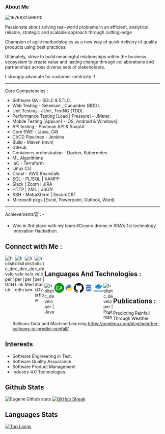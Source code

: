 ### About Me

![1676832599010](https://user-images.githubusercontent.com/70195777/229319128-f43918a6-194d-4b07-9db8-a438482f1a2f.jpg)

Passionate about solving real-world problems in an efficient, analytical, reliable, strategic and scalable approach through cutting-edge 

Champion of agile methodologies as a new way of quick delivery of quality products using best practices. 

Ultimately, strive to build meaningful relationships within the business ecosystem to create value and lasting change through collaborations and partnerships across diverse sets of stakeholders. 

I strongly advocate for customer centricity !!

 _ _ _ _ _ _ _ _ _ _ _ _ _ _ _ _ _ _ _ _ _ _ _ _ _

Core Competencies :

* Software QA - SDLC & STLC.
* Web Testing - Selenium , Cucumber (BDD).
* Unit Testing - JUnit, TestNG (TDD).
* Performance Testing [Load | Pressure] - JMeter.
* Mobile Testing [Appium] - iOS, Android & Windows]
* API testing - Postman API & SoapUI
* Core SWE - (Java, C#)
* CI/CD Pipelines - Jenkins 
* Build - Maven (mvn)
* GitHub
* Containers orchestration - Docker, Kubernetes
* ML Algorithims
* IaC - Terraform
* Linux CLI
* Cloud - AWS Beanstalk
* SQL - PL/SQL | XAMPP
* Slack | Zoom | JIRA
* HTTP | XML | JSON
* SSH - MobaXterm | SecureCRT
* Microsoft pkgs [Excel, Powerpoint, Outlook, Word]

_ _ _ _ _ _ _ _ _ _ _ _ _ _ _ _ _ _ _ _ _ _ _ _ _

Achievements🏆 : -

* Won in 3rd place with my team #Cosmo drome in KRA's 1st technology Innovation Hackathon.

## Connect with Me :
<a href ="https://github.com/EugeneGitonga" >
<img align="left" alt="holisitc_developer | GitHub" width="32px" src="https://cdn.jsdelivr.net/npm/simple-icons@v3/icons/github.svg"/>
</a>
<a href ="https://www.linkedin.com/mwlite/in/eugene-gitonga-b29730163" >
<img align="left" alt="holisitc_developer | LinkedIn" width="32px" src="https://cdn.jsdelivr.net/npm/simple-icons@v3/icons/linkedin.svg" />
</a>
<a href ="https://medium.com/@eugenegitongamuiru" >
<img align="left" alt="holisitc_developer | Medium" width="32px" src="https://cdn.jsdelivr.net/npm/simple-icons@v3/icons/medium.svg"/>
</a>
<a href ="https://stackoverflow.com/users/19410384/eugene-gitonga?tab=profile" >
<img align="left" alt="holisitc_developer | StackOverflow" width="32px" src="https://cdn.jsdelivr.net/npm/simple-icons@v3/icons/stackoverflow.svg"/>
</a>

<br/>

## Languages And Technologies :
<img align="left" alt="holisitc_developer | Java" width="32px" src="https://cdn.jsdelivr.net/npm/simple-icons@v3/icons/java.svg"/>
<img align="left" alt="CSharp" width="32px" src="https://raw.githubusercontent.com/github/explore/80688e429a7d4ef2fca1e82350fe8e3517d3494d/topics/csharp/csharp.png" />
<img align="left" alt="python" width="32px" src="https://raw.githubusercontent.com/github/explore/80688e429a7d4ef2fca1e82350fe8e3517d3494d/topics/python/python.png" />
<img align="left" alt="GitHub" width="32px" src="https://raw.githubusercontent.com/github/explore/78df643247d429f6cc873026c0622819ad797942/topics/github/github.png" />
<img align="left" alt="SQL" width="32px" src="https://raw.githubusercontent.com/github/explore/80688e429a7d4ef2fca1e82350fe8e3517d3494d/topics/sql/sql.png" />
<img align="left" alt="Docker" width="32px" src="https://raw.githubusercontent.com/github/explore/80688e429a7d4ef2fca1e82350fe8e3517d3494d/topics/docker/docker.png" />
<img align="left" alt="holisitc_developer | Postman" width="32px" src="https://cdn.jsdelivr.net/npm/simple-icons@v3/icons/postman.svg"/>
<br/>

## Publications :
* Predicting Rainfall Through Weather Balloons Data and Machine Learning.https://omdena.com/blog/weather-balloons-to-predict-rainfall/ 

## Interests
* Software Engineering in Test.
* Software Quality Assuarance.
* Software Product Management
* Industry 4.0 Technologies.

## Github Stats
![Eugene Github stats](https://github-readme-stats.vercel.app/api?username=EugeneGitonga&show_icons=true&theme=radical)
[![GitHub Streak](http://github-readme-streak-stats.herokuapp.com?user=EugeneGitonga&theme=dark&background=000000)](https://git.io/streak-stats)

## Languages Stats
[![Top Langs](https://github-readme-stats.vercel.app/api/top-langs/?username=EugeneGitonga&layout=compact&theme=vision-friendly-dark)](https://github.com/hackster254/github-readme-stats)
